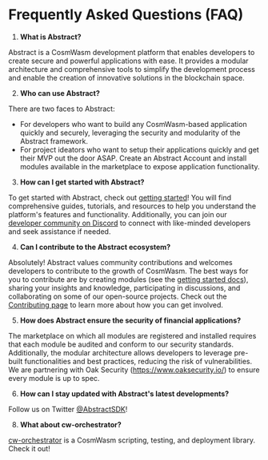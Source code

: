 # Frequently Asked Questions (FAQ)

1. **What is Abstract?**

Abstract is a CosmWasm development platform that enables developers to create secure and powerful applications with ease. It provides a modular architecture and comprehensive tools to simplify the development process and enable the creation of innovative solutions in the blockchain space.

2. **Who can use Abstract?**

There are two faces to Abstract:
- For developers who want to build any CosmWasm-based application quickly and securely, leveraging the security and modularity of the Abstract framework.
- For project ideators who want to setup their applications quickly and get their MVP out the door ASAP. Create an Abstract Account and install modules available in the marketplace to expose application functionality.

3. **How can I get started with Abstract?**

To get started with Abstract, check out [getting started](../get_started/index.md)! You will find comprehensive guides, tutorials, and resources to help you understand the platform's features and functionality. Additionally, you can join our [developer community on Discord](https://discord.gg/SKpcB6hb) to connect with like-minded developers and seek assistance if needed.

4. **Can I contribute to the Abstract ecosystem?**

Absolutely! Abstract values community contributions and welcomes developers to contribute to the growth of CosmWasm. The best ways for you to contribute are by creating modules (see the [getting started docs](../get_started/index.md)), sharing your insights and knowledge, participating in discussions, and collaborating on some of our open-source projects. Check out the [Contributing page](../contributing.md) to learn more about how you can get involved.

5. **How does Abstract ensure the security of financial applications?**

The marketplace on which all modules are registered and installed requires that each module be audited and conform to our security standards. Additionally, the modular architecture allows developers to leverage pre-built functionalities and best practices, reducing the risk of vulnerabilities. We are partnering with Oak Security (https://www.oaksecurity.io/) to ensure every module is up to spec.

6. **How can I stay updated with Abstract's latest developments?**

Follow us on Twitter [@AbstractSDK](https://twitter.com/AbstractSDK)!

8. **What about cw-orchestrator?**

[cw-orchestrator](https://github.com/AbstractSDK/cw-orchestrator) is a CosmWasm scripting, testing, and deployment library. Check it out!
